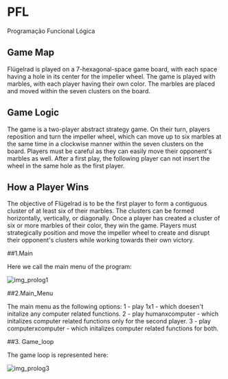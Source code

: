 # PFL
Programação Funcional Lógica

## Game Map

Flügelrad is played on a 7-hexagonal-space game board, with each space having a hole in its center for the impeller wheel. The game is played with marbles, with each player having their own color. The marbles are placed and moved within the seven clusters on the board.

## Game Logic

The game is a two-player abstract strategy game. On their turn, players reposition and turn the impeller wheel, which can move up to six marbles at the same time in a clockwise manner within the seven clusters on the board. Players must be careful as they can easily move their opponent's marbles as well.
After a first play, the following player can not insert the wheel in the same hole as the first player.

## How a Player Wins

The objective of Flügelrad is to be the first player to form a contiguous cluster of at least six of their marbles. The clusters can be formed horizontally, vertically, or diagonally. Once a player has created a cluster of six or more marbles of their color, they win the game. Players must strategically position and move the impeller wheel to create and disrupt their opponent's clusters while working towards their own victory.

##1.Main

Here we call the main menu of the program:

![img_prolog1](https://github.com/FranciscoLopesLeic/PFL/assets/93835206/f7658807-8932-4837-bd65-5ccc38973bf4)

##2.Main_Menu

The main menu as the following options:
1 - play 1x1 - which doesen't initalize any computer related functions.
2 - play humanxcomputer - which initalizes computer related functions only for the second player.
3 - play computerxcomputer - which initalizes computer related functions for both.

##3. Game_loop

The game loop is represented here:

![img_prolog3](https://github.com/FranciscoLopesLeic/PFL/assets/93835206/a0b5f30d-414c-48ef-bcf1-36af13125089)
